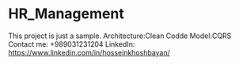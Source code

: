 # HR_Management
This project is just a sample.
Architecture:Clean Codde
Model:CQRS
Contact me:
+989031231204
LinkedIn:
https://www.linkedin.com/in/hosseinkhoshbayan/
